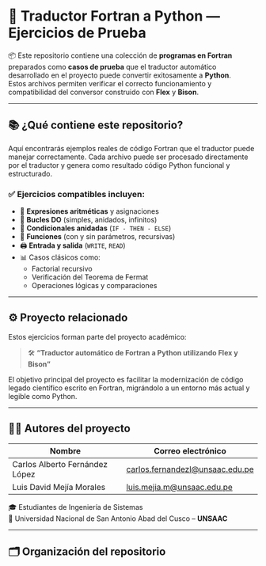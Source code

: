 # 🔄 Traductor Fortran a Python — Ejercicios de Prueba

📦 Este repositorio contiene una colección de **programas en Fortran** preparados como **casos de prueba** que el traductor automático desarrollado en el proyecto puede convertir exitosamente a **Python**.  
Estos archivos permiten verificar el correcto funcionamiento y compatibilidad del conversor construido con **Flex** y **Bison**.

---

## 📚 ¿Qué contiene este repositorio?

Aquí encontrarás ejemplos reales de código Fortran que el traductor puede manejar correctamente. Cada archivo puede ser procesado directamente por el traductor y genera como resultado código Python funcional y estructurado.

### ✅ Ejercicios compatibles incluyen:

- 🧮 **Expresiones aritméticas** y asignaciones
- 🔁 **Bucles DO** (simples, anidados, infinitos)
- 🔀 **Condicionales anidadas** (`IF - THEN - ELSE`)
- 🧠 **Funciones** (con y sin parámetros, recursivas)
- 🖨️ **Entrada y salida** (`WRITE`, `READ`)
- 📊 Casos clásicos como:
  - Factorial recursivo
  - Verificación del Teorema de Fermat
  - Operaciones lógicas y comparaciones

---

## ⚙️ Proyecto relacionado

Estos ejercicios forman parte del proyecto académico:

> 🛠️ **“Traductor automático de Fortran a Python utilizando Flex y Bison”**

El objetivo principal del proyecto es facilitar la modernización de código legado científico escrito en Fortran, migrándolo a un entorno más actual y legible como Python.

---

## 👨‍💻 Autores del proyecto

| Nombre                           | Correo electrónico             |
|----------------------------------|--------------------------------|
| Carlos Alberto Fernández López  | carlos.fernandezl@unsaac.edu.pe |
| Luis David Mejía Morales        | luis.mejia.m@unsaac.edu.pe     |

🎓 Estudiantes de Ingeniería de Sistemas  
📍 Universidad Nacional de San Antonio Abad del Cusco – **UNSAAC**

---

## 🗂️ Organización del repositorio

